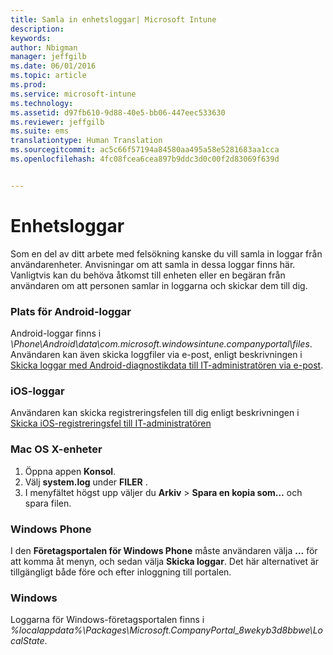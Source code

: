 ```yaml
---
title: Samla in enhetsloggar| Microsoft Intune
description: 
keywords: 
author: Nbigman
manager: jeffgilb
ms.date: 06/01/2016
ms.topic: article
ms.prod: 
ms.service: microsoft-intune
ms.technology: 
ms.assetid: d97fb610-9d88-40e5-bb06-447eec533630
ms.reviewer: jeffgilb
ms.suite: ems
translationtype: Human Translation
ms.sourcegitcommit: ac5c66f57194a84580aa495a58e5281683aa1cca
ms.openlocfilehash: 4fc08fcea6cea897b9ddc3d0c00f2d83069f639d


---
```


# Enhetsloggar

Som en del av ditt arbete med felsökning kanske du vill samla in loggar från användarenheter. Anvisningar om att samla in dessa loggar finns här. Vanligtvis kan du behöva åtkomst till enheten eller en begäran från användaren om att personen samlar in loggarna och skickar dem till dig. 

### Plats för Android-loggar
Android-loggar finns i *<Android Device>\Phone\Android\data\com.microsoft.windowsintune.companyportal\files*. Användaren kan även skicka loggfiler via e-post, enligt beskrivningen i [Skicka loggar med Android-diagnostikdata till IT-administratören via e-post](/intune/enduser/send-diagnostic-data-logs-to-your-it-administrator-using-email-android).

### iOS-loggar

Användaren kan skicka registreringsfelen till dig enligt beskrivningen i [Skicka iOS-registreringsfel till IT-administratören](/intune/enduser/send-errors-to-your-it-admin-ios)

### Mac OS X-enheter

1. Öppna appen **Konsol**.
2. Välj **system.log** under **FILER** .
3. I menyfältet högst upp väljer du **Arkiv** > **Spara en kopia som…** och spara filen.

### Windows Phone

I den **Företagsportalen för Windows Phone** måste användaren välja **...** för att komma åt menyn, och sedan välja **Skicka loggar**. Det här alternativet är tillgängligt både före och efter inloggning till portalen.

### Windows

Loggarna för Windows-företagsportalen finns i *%localappdata%\Packages\Microsoft.CompanyPortal_8wekyb3d8bbwe\LocalState*.



<!--HONumber=Jun16_HO4-->


